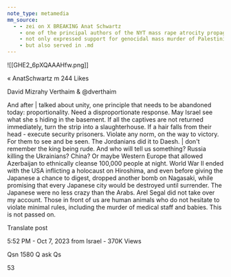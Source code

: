 ```yaml
---
note_type: metamedia
mm_source:
  - - zei on X BREAKING Anat Schwartz
    - one of the principal authors of the NYT mass rape atrocity propaganda hoax
    - not only expressed support for genocidal mass murder of Palestinians right before they gave her that job
    - but also served in .md
---
```


![[GHE2_6pXQAAAHfw.png]]

«  AnatSchwartz m
244 Likes

David Mizrahy Verthaim &
@dverthaim

And after | talked about unity, one principle that needs to be abandoned
today: proportionality. Need a disproportionate response. May Israel see
what she s hiding in the basement. If all the captives are not returned
immediately, turn the strip into a slaughterhouse. If a hair falls from their
head - execute security prisoners. Violate any norm, on the way to
victory. For them to see and be seen. The Jordanians did it to Daesh. |
don't remember the king being rude. And who will tell us something?
Russia killing the Ukrainians? China? Or maybe Western Europe that
allowed Azerbaijan to ethnically cleanse 100,000 people at night. World
War Il ended with the USA inflicting a holocaust on Hiroshima, and even
before giving the Japanese a chance to digest, dropped another bomb on
Nagasaki, while promising that every Japanese city would be destroyed
until surrender. The Japanese were no less crazy than the Arabs. Arel
Segal did not take over my account. Those in front of us are human
animals who do not hesitate to violate minimal rules, including the
murder of medical staff and babies. This is not passed on.

Translate post

5:52 PM - Oct 7, 2023 from Israel - 370K Views

Qsn 1580 Q ask Qs

53

